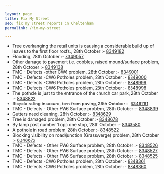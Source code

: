```yaml
---

layout: page
title: Fix My Street
seo: fix my street reports in Cheltenham
permalink: /fix-my-street

---
```


<!-- fix_marker starts -->

- Tree overhanging the retail units is causing a considerable build up of leaves to the first floor roofs., 28th October :- [8349182](https://www.fixmystreet.com/report/8349182)
- Flooding, 28th October :- [8349057](https://www.fixmystreet.com/report/8349057)
- Other damage to pavement i.e. cobbles, raised mound/surface problem, 28th October :- [8349138](https://www.fixmystreet.com/report/8349138)
- TMC - Defects -other CW6 problem, 28th October :- [8349001](https://www.fixmystreet.com/report/8349001)
- TMC - Defects -CW6 Potholes  problem, 28th October :- [8349000](https://www.fixmystreet.com/report/8349000)
- TMC - Defects -CW6 Potholes  problem, 28th October :- [8348999](https://www.fixmystreet.com/report/8348999)
- TMC - Defects -CW6 Potholes  problem, 28th October :- [8348998](https://www.fixmystreet.com/report/8348998)
- The pothole is just to the entrance of the church car park, 28th October :- [8348822](https://www.fixmystreet.com/report/8348822)
- Bicycle railing insecure, torn from paving, 28th October :- [8348781](https://www.fixmystreet.com/report/8348781)
- TMC - Defects - Other FW6  Surface problem, 28th October :- [8348839](https://www.fixmystreet.com/report/8348839)
- Gutters need cleaning, 28th October :- [8348629](https://www.fixmystreet.com/report/8348629)
- Tree is damaged problem, 28th October :- [8348678](https://www.fixmystreet.com/report/8348678)
- By lamp post number 1 opp one stop, 28th October :- [8348580](https://www.fixmystreet.com/report/8348580)
- A pothole in road problem, 28th October :- [8348522](https://www.fixmystreet.com/report/8348522)
- Blocking visibility on road/junction (Grass/verge) problem, 28th October :- [8348676](https://www.fixmystreet.com/report/8348676)
- TMC - Defects - Other FW6  Surface problem, 28th October :- [8348526](https://www.fixmystreet.com/report/8348526)
- TMC - Defects - Other FW6  Surface problem, 28th October :- [8348527](https://www.fixmystreet.com/report/8348527)
- TMC - Defects - Other FW6  Surface problem, 28th October :- [8348525](https://www.fixmystreet.com/report/8348525)
- TMC - Defects -CW6 Potholes  problem, 28th October :- [8348361](https://www.fixmystreet.com/report/8348361)
- TMC - Defects -CW6 Potholes  problem, 28th October :- [8348360](https://www.fixmystreet.com/report/8348360)

<!-- fix_marker ends -->